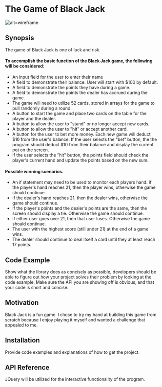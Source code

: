 # The Game of Black Jack

![alt=wireframe](https://github.com/taniaallen/BlackJackGame/blob/master/blackjack_wireframe.jpg)

## Synopsis

The game of Black Jack is one of luck and risk. 

#### To accomplish the basic function of the Black Jack game, the following will be considered:

- An input field for the user to enter their name
- A field to demonstrate their balance. User will start with $100 by default.
- A field to demonstrate the points they have during a game.
- A field to demonstrate the points the dealer has accrued during the game.
- The game will need to utilize 52 cards, stored in arrays for the game to pull randomly during a round.
- A button to start the game and place two cards on the table for the player and the dealer.
- A button to allow the user to "stand" or no longer accept new cards.
- A button to allow the user to "hit" or accept another card.
- A button for the user to bet more money. Each new game will deduct $10 from the user's balance. If the user selects the   "bet" button, the the program should deduct $10 from their balance and display the current pot on the screen.
- If the user selects the "hit" button, the points field should check the player's current hand and update the points based on the new sum.

#### Possible winning scenarios.

- An if statement may need to be used to monitor each players hand. If the player's hand reaches 21, then the player wins,   otherwise the game should continue.
- If the dealer's hand reaches 21, then the dealer wins, otherwise the game should continue.
- If the player's points and the dealer's points are the same, then the screen should display a tie. Otherwise the game      should continue.
- If either user goes over 21, then that user loses. Otherwise the game should continue.
- The user with the highest score (still under 21) at the end of a game wins.
- The dealer should continue to deal itself a card until they at least reach 17 points.

## Code Example

Show what the library does as concisely as possible, developers should be able to figure out how your project solves their problem by looking at the code example. Make sure the API you are showing off is obvious, and that your code is short and concise.

## Motivation

Black Jack is a fun game. I chose to try my hand at building this game from scratch because I enjoy playing it myself and wanted a challenge that appealed to me.

## Installation

Provide code examples and explanations of how to get the project.

## API Reference

JQuery will be utilized for the interactive functionality of the program.


